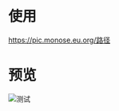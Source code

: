 ﻿# 使用
https://pic.monose.eu.org/路径

# 预览
![测试](https://pic.monose.eu.org/blog/website/welcome-cover.jpg)
